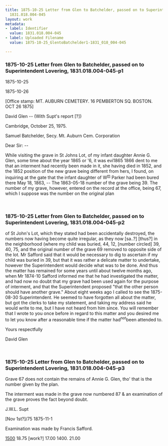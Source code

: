 ```yaml
---
title: 1875-10-25 Letter from Glen to Batchelder, passed on to Superintendent Lovering,
  1831.018.004-045
layout: work
metadata:
- label: Identifier
  value: 1831.018.004-045
- label: Uploaded Filename
  value: 1875-10-25_GlentoBatchelder1-1831_018_004-045

---
```

<div class="pages">
<div id="page-25083612">
<h3><a name="page-25083612">1875-10-25 Letter from Glen to Batchelder, passed on to Superintendent Lovering, 1831.018.004-045-p1</a></h3>
<div class="page-content">
<p><date when=''>1875-10-25</date></p>
<p><date when=''>1875-10-26</date></p>
<p>[Office stamp:<span class='line-break'> </span>MT. AUBURN CEMETERY.<span class='line-break'> </span>16 PEMBERTON SQ. BOSTON.<span class='line-break'> </span>OCT<span class='line-break'> </span>26<span class='line-break'> </span>1875]</p>
<p>David Glen --<span class='line-break'> </span>(With Supt's report [?])</p>
<p>Cambridge, October 25, 1975.</p>
<p>Samuel Batchelder,<span class='line-break'> </span>Secy. Mt. Auburn Cem. Corporation</p>
<p>Dear Sir: --</p>
<p>While visiting the<span class='line-break'> </span>grave in St Johns Lot, of my infant<span class='line-break'> </span>daughter Annie G. Glen, some time <span class='line-break'> </span>about the year 1865 or '6, it was evi<span class='line-break'></span><date when=''>1865</date><span class='line-break'> </span><date when=''>1866</date><span class='line-break'> </span>dent to me that an interment had<span class='line-break'> </span>recently been made in it, she <span class='line-break'> </span>having died in 1852, and the<span class='line-break'> </span><date when=''>1852</date><span class='line-break'> </span>position of the new grave being<span class='line-break'> </span>different from hers, I found, on<span class='line-break'> </span>inquiring at the gate that the infant<span class='line-break'> </span>daughter of W<sup><u>m</u></sup> Parker had been<span class='line-break'> </span>bured there May 18, 1863, -- The<span class='line-break'> </span><date when=''>1863-05-18</date><span class='line-break'> </span>number of the grave being 39.<span class='line-break'> </span>The number of my grave, however,<span class='line-break'> </span>entered on the record at the office,<span class='line-break'> </span>being 67, which I suppose was the<span class='line-break'> </span>number on the original plan</p>
</div>
</div>
<br />
<div id="page-25083613">
<h3><a name="page-25083613">1875-10-25 Letter from Glen to Batchelder, passed on to Superintendent Lovering, 1831.018.004-045-p2</a></h3>
<div class="page-content">
<p>of St John's Lot, which they stated<span class='line-break'> </span>had been accidentally destroyed,<span class='line-break'> </span>the numbers now having become<span class='line-break'> </span>quite irregular, as they now [sa..?] [thus?]<span class='line-break'> </span>in the neighborhood (where my<span class='line-break'> </span>child was buried, 44, 12, [number circled] 39, 40,<span class='line-break'> </span>75, and the original number of<span class='line-break'> </span>the grave 69 removed to opposite<span class='line-break'> </span>side of the lot. Mr Safford<span class='line-break'> </span>said that it would be necessary <span class='line-break'> </span>to dig to ascertain if my child<span class='line-break'> </span>was buried in 39, but that<span class='line-break'> </span>it was rather a delicate matter<span class='line-break'> </span>to undertake, however the<span class='line-break'> </span>Superintendent would decide<span class='line-break'> </span>what was to be done. And thus<span class='line-break'> </span>the matter has remained<span class='line-break'> </span>for some years until about<span class='line-break'> </span>twelve months ago, when Mr<span class='line-break'> </span><date when=''>1874-10</date><span class='line-break'> </span>Safford informed me that he<span class='line-break'> </span>had investigated the matter,<span class='line-break'> </span>and had now no doubt that<span class='line-break'> </span>my grave had been used<span class='line-break'> </span>again for the purpose of inter<span class='line-break'></span>ment, and that the Super<span class='line-break'></span>intendent proposed "that the<span class='line-break'> </span>other person should have an<span class='line-break'></span>other grave." About eight <span class='line-break'> </span>weeks ago I called to see the<span class='line-break'> </span><date when=''>1875-08-30</date><span class='line-break'> </span>Superintendent. He seemed<span class='line-break'> </span>to have forgotten all about<span class='line-break'> </span>the matter, but got the clerks<span class='line-break'> </span>to take my statement, and<span class='line-break'> </span>taking my address said he<span class='line-break'> </span>would write to me, but<span class='line-break'> </span>I have not heard from him<span class='line-break'> </span>since. You will remember<span class='line-break'> </span>that I wrote to you once before<span class='line-break'> </span>in regard to this matter and<span class='line-break'> </span>you desired me to let you<span class='line-break'> </span>know after a reasonable time<span class='line-break'> </span>if the matter had<sup>not</sup>been attended<span class='line-break'> </span>to.</p>
<p>Yours respectfully</p>
<p>David Glen<span class='line-break'> </span></p>
</div>
</div>
<br />
<div id="page-25083614">
<h3><a name="page-25083614">1875-10-25 Letter from Glen to Batchelder, passed on to Superintendent Lovering, 1831.018.004-045-p3</a></h3>
<div class="page-content">
<p>Grave 67 does not contain the<span class='line-break'> </span>remains of Annie G. Glen,<span class='line-break'> </span>tho' that is the number given by<span class='line-break'> </span>the plan.</p>
<p>The interment was made in<span class='line-break'> </span>the grave now numbered <span class='line-break'> </span>87 &amp; an examination of<span class='line-break'> </span>the grave proves the fact<span class='line-break'> </span>beyond doubt.</p>
<p>J.W.L. Supt</p>
<p>[Nov 1st?]/75<span class='line-break'> </span><date when=''>1875-11-1</date></p>
<p>Examination was made by<span class='line-break'> </span>Francis Safford.</p>
<p><u>1500</u> 18.75<span class='line-break'> </span>[work?] 17.00<span class='line-break'> </span>1400. 21.00</p>
</div>
</div>
<br />
</div>
